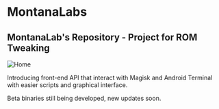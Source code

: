 # MontanaLabs

## MontanaLab's Repository - Project for ROM Tweaking

![Home](https://github.com/NowDev/MontanaLabs/blob/master/Resources/Home.png)

Introducing front-end API that interact with Magisk and Android Terminal with easier scripts and graphical interface.

Beta binaries still being developed, new updates soon.
